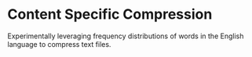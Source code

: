 # Content Specific Compression
Experimentally leveraging frequency distributions of words in the English language to compress text files.
